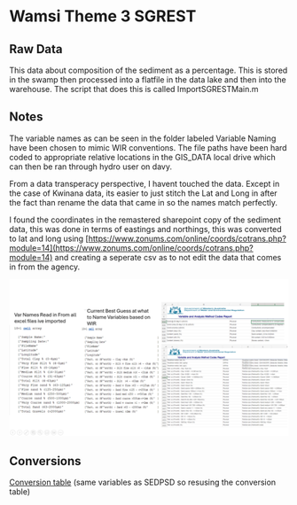 # Wamsi Theme 3 SGREST
## Raw Data
This data about composition of the sediment as a percentage. This is stored in the swamp then processed into a flatfile in the data lake and then into the warehouse. The script that does this is called ImportSGRESTMain.m



## Notes
The variable names as can be seen in the folder labeled Variable Naming have been
chosen to mimic WIR conventions. The file paths have been hard coded to appropriate relative locations
in the GIS_DATA local drive which can then be ran through hydro user on davy.

From a data transperacy perspective, I havent touched the data. Except in the case of Kwinana data,
its easier to just stitch the Lat and Long in after the fact than rename the data that came in so the names match perfectly.

I found the coordinates in the remastered sharepoint copy of the sediment data, this was done in terms of eastings and northings,
this was converted to lat and long using [https://www.zonums.com/online/coords/cotrans.php?module=14](https://www.zonums.com/online/coords/cotrans.php?module=14) and creating a seperate csv as to not edit the data that comes in from the agency.

![WIR naming conversions compared to variable names](./Variable%20Naming/Variablenames.png)


## Conversions
[Conversion table](./SEDPSD%20Conversions.png)
(same variables as SEDPSD so resusing the conversion table)